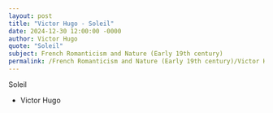 ```yaml
---
layout: post
title: "Victor Hugo - Soleil"
date: 2024-12-30 12:00:00 -0000
author: Victor Hugo
quote: "Soleil"
subject: French Romanticism and Nature (Early 19th century)
permalink: /French Romanticism and Nature (Early 19th century)/Victor Hugo/Victor Hugo - Soleil
---
```


Soleil

- Victor Hugo

